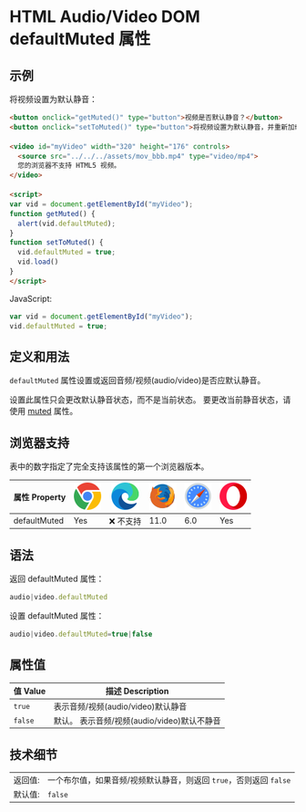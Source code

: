 HTML Audio/Video DOM defaultMuted 属性
===

## 示例

将视频设置为默认静音：

```html idoc:preview:iframe
<button onclick="getMuted()" type="button">视频是否默认静音？</button>
<button onclick="setToMuted()" type="button">将视频设置为默认静音，并重新加载视频</button><br>
 
<video id="myVideo" width="320" height="176" controls>
  <source src="../../../assets/mov_bbb.mp4" type="video/mp4">
  您的浏览器不支持 HTML5 视频。
</video>

<script>
var vid = document.getElementById("myVideo");
function getMuted() { 
  alert(vid.defaultMuted);
}
function setToMuted() { 
  vid.defaultMuted = true;
  vid.load()
}
</script>
```

JavaScript:

```js
var vid = document.getElementById("myVideo");
vid.defaultMuted = true;
```

## 定义和用法

`defaultMuted` 属性设置或返回音频/视频(audio/video)是否应默认静音。

设置此属性只会更改默认静音状态，而不是当前状态。 要更改当前静音状态，请使用 [muted](./muted.md) 属性。

## 浏览器支持

表中的数字指定了完全支持该属性的第一个浏览器版本。

| 属性 Property | ![chrome][1] | ![edge][2] | ![firefox][3] | ![safari][4] | ![opera][5] |
| -------- | --- | --- | --- | --- | --- |
| defaultMuted | Yes | ❌ 不支持 | 11.0 | 6.0 | Yes |
<!--rehype:style=width: 100%; display: inline-table;-->

## 语法

返回 defaultMuted 属性：

```js
audio|video.defaultMuted
```

设置 defaultMuted 属性：

```js
audio|video.defaultMuted=true|false
```

## 属性值

| 值 Value | 描述 Description |
| ----- | ----- |
| `true`  | 表示音频/视频(audio/video)默认静音 |
| `false` | 默认。 表示音频/视频(audio/video)默认不静音 |
<!--rehype:style=width: 100%; display: inline-table;-->

## 技术细节

|  |  |
| ----- | ----- |
| 返回值:  | 一个布尔值，如果音频/视频默认静音，则返回 `true`，否则返回 `false` |
| 默认值: | `false` |
<!--rehype:style=width: 100%; display: inline-table;-->

[1]: ../../../assets/chrome.svg
[2]: ../../../assets/edge.svg
[3]: ../../../assets/firefox.svg
[4]: ../../../assets/safari.svg
[5]: ../../../assets/opera.svg

